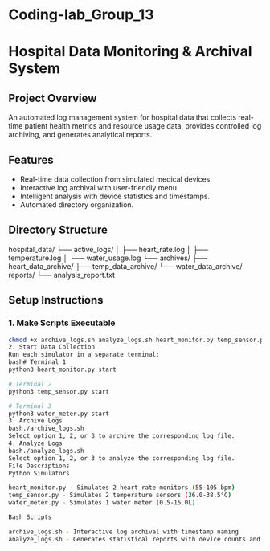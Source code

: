 # Coding-lab_Group_13
# Hospital Data Monitoring & Archival System

## Project Overview
An automated log management system for hospital data that collects real-time patient health metrics and resource usage data, provides controlled log archiving, and generates analytical reports.

## Features
- Real-time data collection from simulated medical devices.
- Interactive log archival with user-friendly menu.
- Intelligent analysis with device statistics and timestamps.
- Automated directory organization.

## Directory Structure
hospital_data/
├── active_logs/
│   ├── heart_rate.log
│   ├── temperature.log
│   └── water_usage.log
└── archives/
├── heart_data_archive/
├── temp_data_archive/
└── water_data_archive/
reports/
└── analysis_report.txt

## Setup Instructions

### 1. Make Scripts Executable
```bash
chmod +x archive_logs.sh analyze_logs.sh heart_monitor.py temp_sensor.py water_meter.py
2. Start Data Collection
Run each simulator in a separate terminal:
bash# Terminal 1
python3 heart_monitor.py start

# Terminal 2
python3 temp_sensor.py start

# Terminal 3
python3 water_meter.py start
3. Archive Logs
bash./archive_logs.sh
Select option 1, 2, or 3 to archive the corresponding log file.
4. Analyze Logs
bash./analyze_logs.sh
Select option 1, 2, or 3 to analyze the corresponding log file.
File Descriptions
Python Simulators

heart_monitor.py - Simulates 2 heart rate monitors (55-105 bpm)
temp_sensor.py - Simulates 2 temperature sensors (36.0-38.5°C)
water_meter.py - Simulates 1 water meter (0.5-15.0L)

Bash Scripts

archive_logs.sh - Interactive log archival with timestamp naming
analyze_logs.sh - Generates statistical reports with device counts and timestamps

